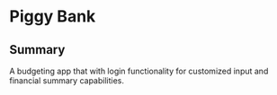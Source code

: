 # Piggy Bank

## Summary

A budgeting app that with login functionality for customized input and financial summary capabilities.
